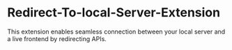 # Redirect-To-local-Server-Extension
This extension enables seamless connection between your local server and a live frontend by redirecting APIs.

